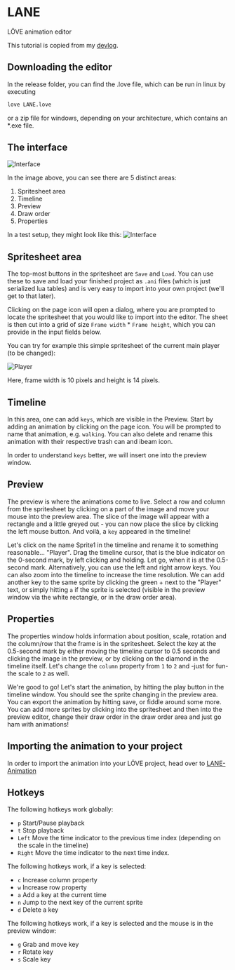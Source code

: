 # LANE
LÖVE animation editor

This tutorial is copied from my [devlog](http://pancakegames.sofapizza.de:4000).

Downloading the editor
---

In the release folder, you can find the .love file, which can be run in linux by executing
```bash
love LANE.love
```
or a zip file for windows, depending on your architecture, which contains an *.exe file.

The interface
---
![Interface](http://pancakegames.sofapizza.de:4000/assets/1/interface.png)

In the image above, you can see there are 5 distinct areas:
1. Spritesheet area
2. Timeline
3. Preview
4. Draw order
5. Properties

In a test setup, they might look like this:
![Interface](http://pancakegames.sofapizza.de:4000/assets/1/interface_filled.png)

Spritesheet area
---

The top-most buttons in the spritesheet are `Save` and `Load`. You can use these to save and load your finished project as `.ani` files (which is just serialized lua tables) and is very easy to import into your own project (we'll get to that later).

Clicking on the page icon will open a dialog, where you are prompted to locate the spritesheet that you would like to import into the editor. The sheet is then cut into a grid of size  `Frame width` * `Frame height`, which you can provide in the input fields below.

You can try for example this simple spritesheet of the current main player (to be changed):

![Player](http://pancakegames.sofapizza.de:4000/assets/1/sheet.png)

Here, frame width is 10 pixels and height is 14 pixels.

Timeline
---

In this area, one can add `keys`, which are visible in the Preview. Start by adding an animation by clicking on the page icon. You will be prompted to name that animation, e.g. `walking`. You can also delete and rename this animation with their respective trash can and ibeam icon.

In order to understand `keys` better, we will insert one into the preview window.

Preview
---

The preview is where the animations come to live. Select a row and column from the spritesheet by clicking on a part of the image and move your mouse into the preview area. The slice of the image will appear with a rectangle and a little greyed out - you can now place the slice by clicking the left mouse button. And voilà, a `key` appeared in the timeline!

Let's click on the name Sprite1 in the timeline and rename it to something reasonable... "Player".
Drag the timeline cursor, that is the blue indicator on the 0-second mark, by left clicking and holding. Let go, when it is at the 0.5-second mark. Alternatively, you can use the left and right arrow keys. You can also zoom into the timeline to increase the time resolution. We can add another key to the same sprite by clicking the green + next to the "Player" text, or simply hitting `a` if the sprite is selected (visible in the preview window via the white rectangle, or in the draw order area).

Properties
---

The properties window holds information about position, scale, rotation and the column/row that the frame is in the spritesheet. Select the key at the 0.5-second mark by either moving the timeline cursor to 0.5 seconds and clicking the image in the preview, or by clicking on the diamond in the timeline itself. Let's change the `column` property from `1` to `2` and -just for fun- the scale to `2` as well.

We're good to go! Let's start the animation, by hitting the play button in the timeline window. You should see the sprite changing in the preview area. You can export the animation by hitting save, or fiddle around some more. You can add more sprites by clicking into the spritesheet and then into the preview editor, change their draw order in the draw order area and just go ham with animations!


Importing the animation to your project
---

In order to import the animation into your LÖVE project, head over to [LANE-Animation](https://github.com/PancakeFriday/LANE-Animation)

Hotkeys
---
The following hotkeys work globally:
- `p` Start/Pause playback
- `t` Stop playback
- `Left` Move the time indicator to the previous time index (depending on the scale in the timeline)
- `Right` Move the time indicator to the next time index.

The following hotkeys work, if a key is selected:
- `c` Increase column property
- `w` Increase row property
- `a` Add a key at the current time
- `n` Jump to the next key of the current sprite
- `d` Delete a key

The following hotkeys work, if a key is selected and the mouse is in the preview window:
- `g` Grab and move key
- `r` Rotate key
- `s` Scale key
